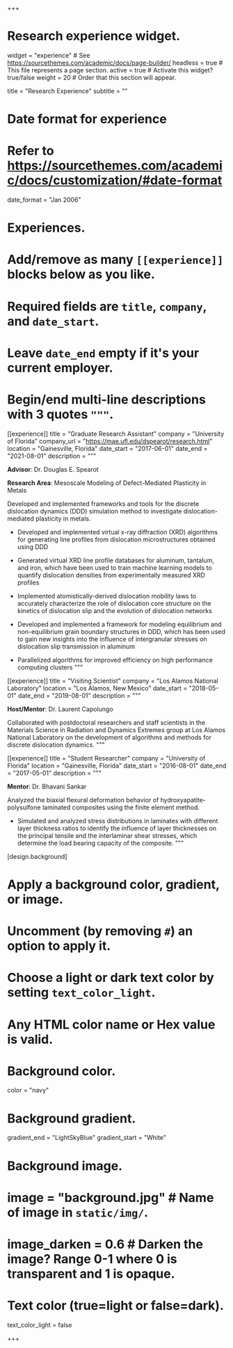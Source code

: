 +++
# Research experience widget.
widget = "experience"  # See https://sourcethemes.com/academic/docs/page-builder/
headless = true  # This file represents a page section.
active = true  # Activate this widget? true/false
weight = 20  # Order that this section will appear.

title = "Research Experience"
subtitle = ""

# Date format for experience
#   Refer to https://sourcethemes.com/academic/docs/customization/#date-format
date_format = "Jan 2006"

# Experiences.
#   Add/remove as many `[[experience]]` blocks below as you like.
#   Required fields are `title`, `company`, and `date_start`.
#   Leave `date_end` empty if it's your current employer.
#   Begin/end multi-line descriptions with 3 quotes `"""`.
[[experience]]
  title = "Graduate Research Assistant"
  company = "University of Florida"
  company_url = "https://mae.ufl.edu/dspearot/research.html"
  location = "Gainesville, Florida"
  date_start = "2017-06-01"
  date_end = "2021-08-01"
  description = """
  
  **Advisor**: Dr. Douglas E. Spearot
  
    
  **Research Area**: Mesoscale Modeling of Defect-Mediated Plasticity in Metals
  
  Developed and implemented frameworks and tools for the discrete dislocation dynamics (DDD) simulation method to investigate dislocation-mediated plasticity in metals.
  * Developed and implemented virtual x-ray diffraction (XRD) algorithms for generating line profiles from dislocation microstructures obtained using DDD
  
  * Generated virtual XRD line profile databases for aluminum, tantalum, and iron, which have been used to train machine learning models to quantify dislocation densities from experimentally measured XRD profiles
  
  * Implemented atomistically-derived dislocation mobility laws to accurately characterize the role of dislocation core structure on the kinetics of dislocation slip and the evolution of dislocation networks
  
  * Developed and implemented a framework for modeling equilibrium and non-equilibrium grain boundary structures in DDD, which has been used to gain new insights into the influence of intergranular stresses on dislocation slip transmission in aluminum
  
  * Parallelized algorithms for improved efficiency on high performance computing clusters
    """
    
 [[experience]]
  title = "Visiting Scientist"
  company = "Los Alamos National Laboratory"
  location = "Los Alamos, New Mexico"
  date_start = "2018-05-01"
  date_end = "2019-08-01"
  description = """
  
  **Host/Mentor**: Dr. Laurent Capolungo
  
   Collaborated with postdoctoral researchers and staff scientists in the Materials Science in Radiation and Dynamics Extremes group at Los Alamos National Laboratory on the development of algorithms and methods for discrete dislocation dynamics.
   """  
   
  [[experience]]
  title = "Student Researcher"
  company = "University of Florida"
  location = "Gainesville, Florida"
  date_start = "2016-08-01"
  date_end = "2017-05-01"
  description = """
  
  **Mentor**: Dr. Bhavani Sankar
  
   Analyzed the biaxial flexural deformation behavior of hydroxyapatite-polysulfone laminated composites using the finite element method. 
   
    
   * Simulated and analyzed stress distributions in laminates with different layer thickness ratios to identify the influence of layer thicknesses on the principal tensile and the interlaminar shear stresses, which determine the load bearing capacity of the composite.
   """  

[design.background]
  # Apply a background color, gradient, or image.
  #   Uncomment (by removing `#`) an option to apply it.
  #   Choose a light or dark text color by setting `text_color_light`.
  #   Any HTML color name or Hex value is valid.
    
  # Background color.
  color = "navy"
  
  # Background gradient.
  gradient_end = "LightSkyBlue"
  gradient_start = "White"
  
  # Background image.
  # image = "background.jpg"  # Name of image in `static/img/`.
  # image_darken = 0.6  # Darken the image? Range 0-1 where 0 is transparent and 1 is opaque.

  # Text color (true=light or false=dark).
  text_color_light = false  
  

+++
